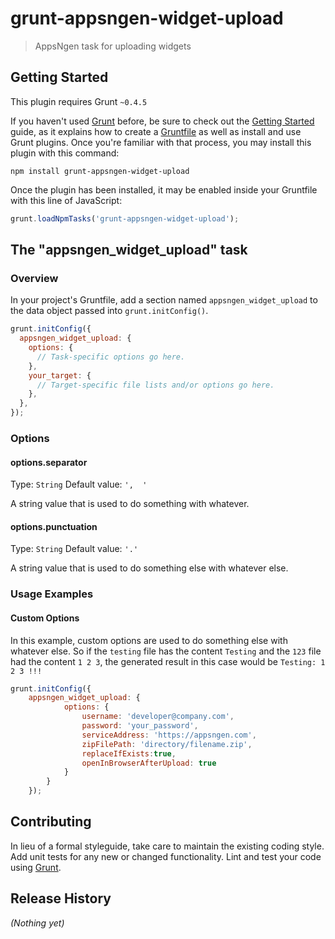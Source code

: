 # grunt-appsngen-widget-upload

> AppsNgen task for uploading widgets

## Getting Started
This plugin requires Grunt `~0.4.5`

If you haven't used [Grunt](http://gruntjs.com/) before, be sure to check out the [Getting Started](http://gruntjs.com/getting-started) guide, as it explains how to create a [Gruntfile](http://gruntjs.com/sample-gruntfile) as well as install and use Grunt plugins. Once you're familiar with that process, you may install this plugin with this command:

```shell
npm install grunt-appsngen-widget-upload
```

Once the plugin has been installed, it may be enabled inside your Gruntfile with this line of JavaScript:

```js
grunt.loadNpmTasks('grunt-appsngen-widget-upload');
```

## The "appsngen_widget_upload" task

### Overview
In your project's Gruntfile, add a section named `appsngen_widget_upload` to the data object passed into `grunt.initConfig()`.

```js
grunt.initConfig({
  appsngen_widget_upload: {
    options: {
      // Task-specific options go here.
    },
    your_target: {
      // Target-specific file lists and/or options go here.
    },
  },
});
```

### Options

#### options.separator
Type: `String`
Default value: `',  '`

A string value that is used to do something with whatever.

#### options.punctuation
Type: `String`
Default value: `'.'`

A string value that is used to do something else with whatever else.

### Usage Examples

#### Custom Options
In this example, custom options are used to do something else with whatever else. So if the `testing` file has the content `Testing` and the `123` file had the content `1 2 3`, the generated result in this case would be `Testing: 1 2 3 !!!`

```js
grunt.initConfig({
    appsngen_widget_upload: {
            options: {
                username: 'developer@company.com',
                password: 'your_password',
                serviceAddress: 'https://appsngen.com',
                zipFilePath: 'directory/filename.zip',
                replaceIfExists:true,
                openInBrowserAfterUpload: true
            }
        }
    });
```

## Contributing
In lieu of a formal styleguide, take care to maintain the existing coding style. Add unit tests for any new or changed functionality. Lint and test your code using [Grunt](http://gruntjs.com/).

## Release History
_(Nothing yet)_

